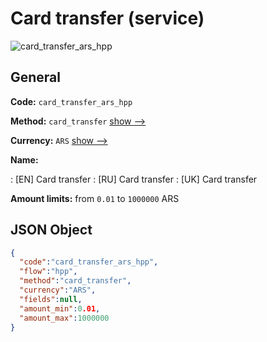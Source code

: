 
# Card transfer (service) 
![card_transfer_ars_hpp](https://static.openfintech.io/payment_methods/card_transfer_ars_hpp/logo.svg?w=400&c=v0.59.26#w200)  

## General 
 
**Code:** `card_transfer_ars_hpp` 
 
**Method:** `card_transfer` 
 [show -->](/payment-methods/card_transfer/) 
 
**Currency:** `ARS` [show -->](/currencies/ARS/) 
 
**Name:** 
 
:	[EN] Card transfer 
:	[RU] Card transfer 
:	[UK] Card transfer 
 
**Amount limits:** from `0.01` to `1000000` ARS 

## JSON Object 

```json
{
  "code":"card_transfer_ars_hpp",
  "flow":"hpp",
  "method":"card_transfer",
  "currency":"ARS",
  "fields":null,
  "amount_min":0.01,
  "amount_max":1000000
}
```  
